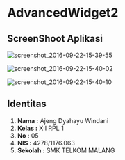 # AdvancedWidget2

## ScreenShoot Aplikasi

![screenshot_2016-09-22-15-39-55](https://cloud.githubusercontent.com/assets/22089579/18773956/6c1a12e8-817e-11e6-850b-b4459c59688a.png)

![screenshot_2016-09-22-15-40-02](https://cloud.githubusercontent.com/assets/22089579/18773994/b741eb1a-817e-11e6-9260-8007f0d7ccba.png)

![screenshot_2016-09-22-15-40-10](https://cloud.githubusercontent.com/assets/22089579/18774022/03dd54dc-817f-11e6-9445-3839796a130e.png)

## Identitas
1. **Nama :** Ajeng Dyahayu Windani
2. **Kelas :** XII RPL 1
3. **No :** 05
4. **NIS :** 4278/1176.063
5. **Sekolah :** SMK TELKOM MALANG
